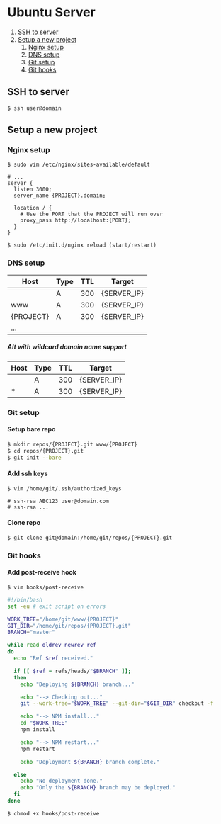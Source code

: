 Ubuntu Server
============

1. [SSH to server](#ssh-to-server)
2. [Setup a new project](#setup-a-new-project)
    1. [Nginx setup](#nginx-setup)
    2. [DNS setup](#dns-setup)
    3. [Git setup](#git-setup)
    4. [Git hooks](#git-hooks)

SSH to server
---------------
`$ ssh user@domain`

Setup a new project
---------------

### Nginx setup
`$ sudo vim /etc/nginx/sites-available/default`

```nginx
# ...
server {
  listen 3000;
  server_name {PROJECT}.domain;
  
  location / {
    # Use the PORT that the PROJECT will run over
    proxy_pass http://localhost:{PORT};
  }
}
```

`$ sudo /etc/init.d/nginx reload (start/restart)`

### DNS setup
| Host      | Type | TTL | Target      |
| --------- | ---- | --- | ----------- |
|           | A    | 300 | {SERVER_IP} |
| www       | A    | 300 | {SERVER_IP} |
| {PROJECT} | A    | 300 | {SERVER_IP} |
| ...

##### Alt with wildcard domain name support
| Host      | Type | TTL | Target      |
| --------- | ---- | --- | ----------- |
|           | A    | 300 | {SERVER_IP} |
| *         | A    | 300 | {SERVER_IP} |

### Git setup
#### Setup bare repo
```sh
$ mkdir repos/{PROJECT}.git www/{PROJECT}
$ cd repos/{PROJECT}.git
$ git init --bare
```

#### Add ssh keys
`$ vim /home/git/.ssh/authorized_keys`

```
# ssh-rsa ABC123 user@domain.com
# ssh-rsa ...
```

#### Clone repo
`$ git clone git@domain:/home/git/repos/{PROJECT}.git`

### Git hooks
#### Add post-receive hook
`$ vim hooks/post-receive`

```bash
#!/bin/bash 
set -eu # exit script on errors

WORK_TREE="/home/git/www/{PROJECT}"
GIT_DIR="/home/git/repos/{PROJECT}.git"
BRANCH="master"

while read oldrev newrev ref
do
  echo "Ref $ref received."

  if [[ $ref = refs/heads/"$BRANCH" ]];
  then
    echo "Deploying ${BRANCH} branch..."

    echo "--> Checking out..."
    git --work-tree="$WORK_TREE" --git-dir="$GIT_DIR" checkout -f

    echo "--> NPM install..."
    cd "$WORK_TREE"
    npm install

    echo "--> NPM restart..."
    npm restart

    echo "Deployment ${BRANCH} branch complete."

  else
    echo "No deployment done."
    echo "Only the ${BRANCH} branch may be deployed."
  fi
done
```

`$ chmod +x hooks/post-receive`
